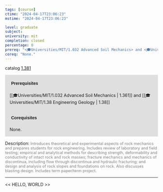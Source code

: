 ```yaml
---
tags: [course]
ctime: "2024-04-17T23:06:23"
mstime: "2024-04-17T23:06:23"

level: graduate
subject: 
university: mit
completion: closed
percentage: 0
prereq: "<🎓Universities/MIT/1.032 Advanced Soil Mechanics> and <🎓Universities/MIT/1.38 Engineering Geology>"
coreq: "None."
---
```


catalog [1.381](http://student.mit.edu/catalog/m1b.html#1.381)

<span style="display: block; padding: 15px; background-color: rgb(100, 100, 100, 0.2);"><font id="m_prereq264_0" style="display: block; font-family: Arial, sans-serif; font-weight: bold; padding: 5px">Prerequisites</font><br><span id="prereq264_0">[[🎓Universities/MIT/1.032 Advanced Soil Mechanics | 1.361]] and [[🎓Universities/MIT/1.38 Engineering Geology | 1.38]]</span></span>
<span style="display: block; padding: 15px; background-color: rgb(100, 100, 100, 0.2);"><font id="m_coreq264_0" style="display: block; font-family: Arial, sans-serif; font-weight: bold; padding: 5px">Corequisites</font><br><span id="coreq264_0">None.</span></span>

<font style="">Description:</font>
<font style="color: grey; font-size: 0.8rem;">Introduces theoretical and experimental aspects of rock mechanics and prepares students for rock engineering.  Includes review of laboratory and field testing; empirical and analytical methods for describing strength, deformability and conductivity of intact rock and rock masses; fracture mechanics and mechanics of discontinua, including flow through discontinua and hydraulic fracturing; and design and analysis of rock slopes and foundations on rock. Also discusses blasting design.  Includes term paper/term project.</font>



---

<< HELLO, WORLD >>
